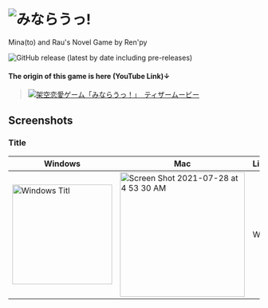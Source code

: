 # ![みならうっ!](https://imgur.com/HVrj1IN.png)
Mina(to) and Rau's Novel Game by Ren'py

![GitHub release (latest by date including pre-releases)](https://img.shields.io/github/v/release/unlimish/mina_rau?include_prereleases&style=flat-square)

#### The origin of this game is here (YouTube Link)↓
> [![架空恋愛ゲーム「みならうっ！」　ティザームービー](http://img.youtube.com/vi/8gILhAe2uZk/0.jpg)](http://www.youtube.com/watch?v=8gILhAe2uZk)

## Screenshots
### Title
|Windows|Mac|Linux|
|---|---|---|
|<img height="200" alt="Windows Titl" src="https://imgur.com/0xgcQyG.png"> | <img height="250" alt="Screen Shot 2021-07-28 at 4 53 30 AM" src="https://user-images.githubusercontent.com/14168376/127219206-674bd9a8-f5d6-4c19-bea1-3df0ea7840db.png"> | WIP |
